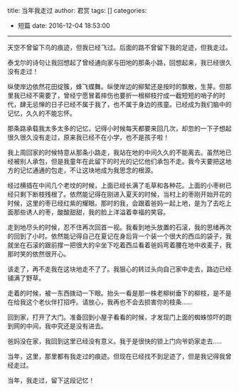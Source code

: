 title: 当年我走过
author: 君赏
tags: []
categories:
  - 短篇
date: 2016-12-04 18:53:00
---
天空不曾留下鸟的痕迹，但我已经飞过。后面的路不曾留下我的足迹，但我走过。

泰戈尔的诗句让我回想起了曾经通向家与田地的那条小路，回想起来，我已经很久没有走过！

纵使岸边依然花田绽簇，蜂飞蝶舞。纵使岸边的柳絮还是按时的飘散，生芽。但那里我已经不需要了，曾经宁愿冒着摔伤也要折一根柳枝拧成一截短短的哨子的时代，肆无忌惮的日子已经不属于我了，也不属于身边的孩童。已经成为我们脑中的记忆，久久的不能忘怀。

那条路承载我太多太多的记忆，记得小时候每天都要来回几次，却忽的一下子想起很久很久没有走过，原来我已经不在小学，也不是孩子啦！

我上周回家的时候特意从那条小路走，我站在地的中间久久的不能离去。虽然地已经被别人承包，但是我童年在此留下的时光的记忆他们承包不走。我今天要把这地方的记忆通通的包走，不让这块地成为我思念的根源。

经过横插在中间几个老坟的时候，上面已经长满了毛草和各种花。上面的小枣树已经只剩下断枝残根了。依然能记得在刚进入夏天的时候，当村上的枣刚开始开花的时候，这里的枣已经红紫的耀眼。那时的我，会跟着爸妈一起上地，是为了去吃上面那些诱人的枣，酸酸甜甜，我的脸上洋溢着幸福的笑容。

走到地尽头的时候，忍不住再次回首一视。我看到地头放置的石滚，我的思绪再次的回到了小时。依然能记得自己在夏记在身后背一个装一个很大的西瓜的袋子，我就坐在石滚的跟前撑一把很大的伞坐下吃着西瓜看着爸妈弯着腰在地中收麦子，我那时笑的依然很开心。

该走了，再不走我在这块地走不了了。我狠心的转过头向自己家中走去，路边已经铺满了野草。

走着的时候，被一东西拨动一下眼。抬头一看是那一株老柳树垂下的柳枝，是不是在给我这个老伙伴打招呼。请放心，我再也不会去损害你的枝条...... 

回到家，打开了大门。准备回到小屋子看看的时候，才发现门上面的蜘蛛惊吓的跑到网的中间，我中究还是没有进去。

爸妈没在家，我回到这里已经没有意义。我于是很快的锁上门向爷奶家走去..... 

当年，这里，那里都有我走过的痕迹。但现在已经找不到足迹了，但是我记得我曾经走过。

当年，我走过，留下这段记忆！